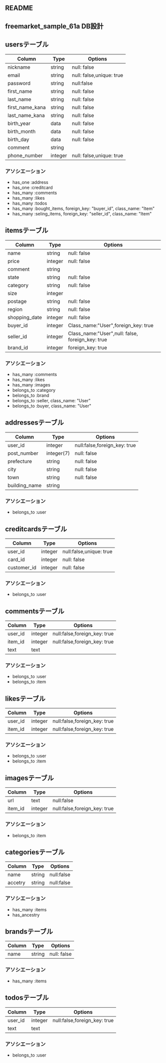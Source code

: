 ## README
## freemarket_sample_61a DB設計

## usersテーブル
|Column|Type|Options|
|------|----|-------|
|nickname|string|null: false|
|email|string|null: false,unique: true|
|password|string|null:false|
|first_name|string|null: false|
|last_name|string|null: false|
|first_name_kana|string|null: false|
|last_name_kana|string|null: false|
|birth_year|data|null: false|
|birth_month|data|null: false|
|birth_day|data|null: false|
|comment|string||
|phone_number|integer|null: false,unique: true|

### アソシエーション
- has_one :address
- has_one :creditcard
- has_many :comments
- has_many :likes
- has_many :todos
- has_many :bought_items, foreign_key: "buyer_id", class_name: "Item"
- has_many :seling_items, foreign_key: "seller_id", class_name: "Item"

## itemsテーブル
|Column|Type|Options|
|------|----|-------|
|name|string|null: false|
|price|integer|null: false|
|comment|string||
|state|string|null: false|
|category|string|null: false|
|size|integer||
|postage|string|null: false|
|region|string|null: false|
|shopping_date|integer|null: false|
|buyer_id|integer|Class_name:"User",foreign_key: true|
|seller_id|integer|Class_name:"User",null: false, foreign_key: true|
|brand_id|integer|foreign_key: true|

### アソシエーション
- has_many :comments
- has_many :likes
- has_many :images
- belongs_to :category
- belongs_to :brand
- belongs_to :seller, class_name: "User"
- belongs_to :buyer, class_name: "User"

## addressesテーブル
|Column|Type|Options|
|------|----|-------|
|user_id|integer|null:false,foreign_key: true|
|post_number|integer(7)|null: false|
|prefecture|string|null: false|
|city|string|null: false|
|town|string|null: false|
|building_name|string||


### アソシエーション
- belongs_to :user

## creditcardsテーブル
|Column|Type|Options|
|------|----|-------|
|user_id|integer|null:false,unique: true|
|card_id|integer|null: false|
|customer_id|integer|null: false|

### アソシエーション
- belongs_to :user

## commentsテーブル
|Column|Type|Options|
|------|----|-------|
|user_id|integer|null:false,foreign_key: true|
|item_id|integer|null:false,foreign_key: true|
|text|text||

### アソシエーション
- belongs_to :user
- belongs_to :item

## likesテーブル
|Column|Type|Options|
|------|----|-------|
|user_id|integer|null:false,foreign_key: true|
|item_id|integer|null:false,foreign_key: true|

### アソシエーション
- belongs_to :user
- belongs_to :item

## imagesテーブル
|Column|Type|Options|
|------|----|-------|
|url|text|null:false|
|item_id|integer|null:false,foreign_key: true|

### アソシエーション
- belongs_to :item

## categoriesテーブル
|Column|Type|Options|
|------|----|-------|
|name|string|null:false|
|accetry|string|null:false|

### アソシエーション
- has_many :items
- has_ancestry

## brandsテーブル
|Column|Type|Options|
|------|----|-------|
|name|string|null: false|

### アソシエーション
- has_many :items

## todosテーブル
|Column|Type|Options|
|------|----|-------|
|user_id|integer|null:false,foreign_key: true|
|text|text||

### アソシエーション
- belongs_to :user












